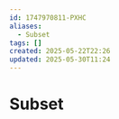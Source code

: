 ```yaml
---
id: 1747970811-PXHC
aliases:
  - Subset
tags: []
created: 2025-05-22T22:26
updated: 2025-05-30T11:24
---
```


# Subset

